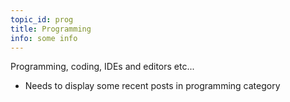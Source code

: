 ```yaml
---
topic_id: prog
title: Programming
info: some info
---
```


Programming, coding, IDEs and editors etc...

* Needs to display some recent posts in programming category